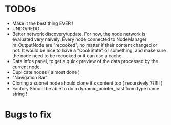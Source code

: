 # TODOs

- Make it the best thing EVER !
- UNDO/REDO
- Better network discovery/update. For now, the node network is evaluated very naïvely. Every node connected to NodeManager m_OutputNode are "recooked", no matter if their content changed or not. It would be nice to have a "CookState" or something, and make sure the node need to be recooked or it can use a cache. 
- Data infos panel, to get a quick preview of the data processed by the current node.
- Duplicate nodes ( almost done )
- "Navigation Bar"
- Cloning a subnet node should clone it's content too ( recursively ??!!!! )
- Factory Should be able to do a dynamic_pointer_cast from type name string !

# Bugs to fix
